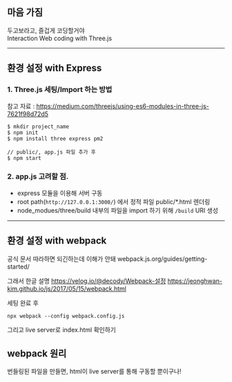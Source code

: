 ## 마음 가짐
두고보라고, 즐겁게 코딩할거야  
Interaction Web coding with Three.js

-----

## 환경 설정 with Express
### 1. Three.js 세팅/Import 하는 방법
참고 자료 : https://medium.com/threejs/using-es6-modules-in-three-js-7621f98d72d5

```
$ mkdir project_name
$ npm init
$ npm install three express pm2

// public/, app.js 파일 추가 후
$ npm start
```

### 2. app.js 고려할 점.
- express 모듈을 이용해 서버 구동
- root path(`http://127.0.0.1:3000/`) 에서 정적 파일 public/*.html 렌더링
- node_modues/three/build 내부의 파일을 import 하기 위해 `/build` URI 생성

-----
## 환경 설정 with webpack

공식 문서 따라하면 되긴하는데 이해가 안돼
webpack.js.org/guides/getting-started/

그래서 한글 설명
https://velog.io/@decody/Webpack-설정
https://jeonghwan-kim.github.io/js/2017/05/15/webpack.html

세팅 완료 후
```
npx webpack --config webpack.config.js
```
그리고 live server로 index.html 확인하기

## webpack 원리
번들링된 파일을 만들면, html이 live server를 통해 구동할 뿐이구나!
